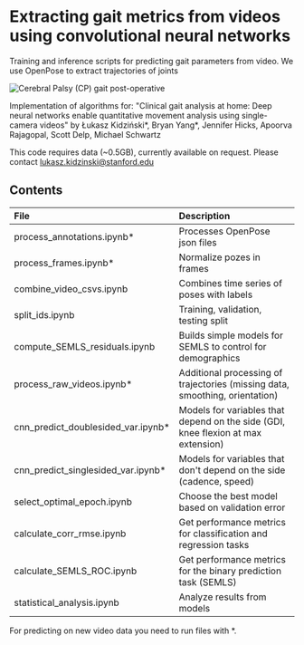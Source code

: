 # Extracting gait metrics from videos using convolutional neural networks

Training and inference scripts for predicting gait parameters from video. We use OpenPose to extract trajectories of joints

![Cerebral Palsy (CP) gait post-operative](https://health-ai.s3.amazonaws.com/static/cp-gait.gif)

Implementation of algorithms for:
"Clinical gait analysis at home: Deep neural networks enable quantitative movement analysis using single-camera videos"
by Łukasz Kidziński*, Bryan Yang*, Jennifer Hicks, Apoorva Rajagopal, Scott Delp, Michael Schwartz

This code requires data (~0.5GB), currently available on request. Please contact lukasz.kidzinski@stanford.edu

## Contents

| File | Description |
|:------------- |:-------------|
| process_annotations.ipynb* | Processes OpenPose json files |
| process_frames.ipynb* | Normalize pozes in frames |
| combine_video_csvs.ipynb | Combines time series of poses with labels |
| split_ids.ipynb | Training, validation, testing split |
| compute_SEMLS_residuals.ipynb | Builds simple models for SEMLS to control for demographics |
| process_raw_videos.ipynb* | Additional processing of trajectories (missing data, smoothing, orientation) |
| cnn_predict_doublesided_var.ipynb* | Models for variables that depend on the side (GDI, knee flexion at max extension) |
| cnn_predict_singlesided_var.ipynb* | Models for variables that don't depend on the side (cadence, speed) |
| select_optimal_epoch.ipynb | Choose the best model based on validation error |
| calculate_corr_rmse.ipynb | Get performance metrics for classification and regression tasks |
| calculate_SEMLS_ROC.ipynb | Get performance metrics for the binary prediction task (SEMLS) |
| statistical_analysis.ipynb | Analyze results from models |

For predicting on new video data you need to run files with *.
